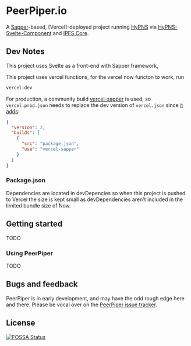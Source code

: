 # PeerPiper.io

A [Sapper](https://github.com/sveltejs/sapper)-based, [Vercel]-deployed project running [HyPNS](https://github.com/DougAnderson444/HyPNS) via [HyPNS-Svelte-Component](https://github.com/DougAnderson444/HyPNS-Svelte-Component) and [IPFS Core](https://www.npmjs.com/package/ipfs-core).

## Dev Notes

This project uses Svelte as a front-end with Sapper  framework,  

This project uses vercel functions, for the vercel now functon to work, run
```bash
vercel:dev
```

For production, a community build [vercel-sapper](https://github.com/thgh/vercel-sapper) is used, so ```vercel.prod.json``` needs to replace the dev version of ```vercel.json``` since [it adds](https://github.com/thgh/vercel-sapper#options):

```json
{
  "version": 2,
  "builds": [
    {
      "src": "package.json",
      "use": "vercel-sapper"
    }
  ]
}
```

### Package.json

Dependencies are located in devDepencies so when this project is pushed to Vercel the size is kept small as devDependencies aren't included in the limited bundle size of Now.

## Getting started

TODO

### Using PeerPiper

TODO

## Bugs and feedback

PeerPiper is in early development, and may have the odd rough edge here and there. Please be vocal over on the [PeerPiper issue tracker](https://github.com/DougAnderson444/peerpiper.io/issues).

## License
[![FOSSA Status](https://app.fossa.com/api/projects/git%2Bgithub.com%2FDougAnderson444%2Fpeerpiper.io.svg?type=large)](https://app.fossa.com/projects/git%2Bgithub.com%2FDougAnderson444%2Fpeerpiper.io?ref=badge_large)